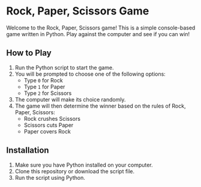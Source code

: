 # Rock, Paper, Scissors Game

Welcome to the Rock, Paper, Scissors game! This is a simple console-based game written in Python. Play against the computer and see if you can win!

## How to Play

1. Run the Python script to start the game.
2. You will be prompted to choose one of the following options:
   - Type `0` for Rock
   - Type `1` for Paper
   - Type `2` for Scissors
3. The computer will make its choice randomly.
4. The game will then determine the winner based on the rules of Rock, Paper, Scissors:
   - Rock crushes Scissors
   - Scissors cuts Paper
   - Paper covers Rock

## Installation

1. Make sure you have Python installed on your computer.
2. Clone this repository or download the script file.
3. Run the script using Python.



